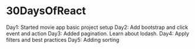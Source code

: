 # 30DaysOfReact

Day1: Started movie app basic project setup
Day2: Add bootstrap and click event and action
Day3: Added pagination. Learn about lodash.
Day4: Apply filters and best practices
Day5: Adding sorting